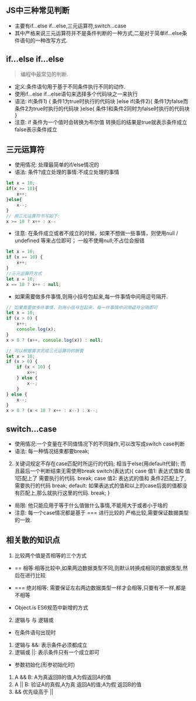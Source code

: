 ## JS中三种常见判断
- 主要有if...else  if...else,三元运算符,switch...case
- 其中严格来说三元运算符并不是条件判断的一种方式,二是对于简单if...else条件语句的一种改写方式.

## if...else if...else
> 编程中最常见的判断.
- 定义:条件语句用于基于不同条件执行不同的动作.
- 使用if...else if...else语句来选择多个代码块之一来执行
- 语法:
if(条件1) {
    条件1为true时执行的代码块
}else if(条件2){
    条件1为false而条件2为true时执行的代码块
}else{
    条件1和条件2同时为false时执行的代码块
}
- 注意: if 条件为一个值时会转换为布尔值
  转换后的结果是true就表示条件成立
  false表示条件成立

## 三元运算符
- 使用情况: 处理最简单的if/else情况的
- 语法: 条件?成立处理的事情:不成立处理的事情
```js
let x = 10;
if(x >= 10){
    x++;
}else{
    x--;
}
// 用三元运算符书写如下:
x >= 10 ? x++ : x--
```

- 注意:
在条件成立或者不成立的时候，如果不想做一些事情，则使用null / undefined 等来占位即可；
一般不使用null;不占位会报错
```js
let x = 10;
if (x == 10) {
    x++;
}
//三元运算符方式
let x = 10;
x == 10 ? x++ : null;
```
- 如果需要做多件事情,则用小括号包起来,每一件事情中间用逗号隔开.
```js
// 如果需要做多件事情，则用小括号包起来，每一件事情中间用逗号分隔即可
let x = 10;
if (x > 0) {
    x++;
    console.log(x);
}
x > 0 ? (x++, console.log(x)) : null;

// 可以根据需求完成三元运算符的嵌套
let x = 10;
if (x > 0) {
    if (x < 10) {
        x++;
    } else {
        x--;
    }
} else {
    x--;
}
x > 0 ? (x < 10 ? x++ : x--) : x--;

```

## switch...case
- 使用情况:一个变量在不同值情况下的不同操作,可以改写成switch case判断
- 语法:
每一种情况结束都要break;
2. 关键词规定不存在case匹配时所运行的代码;
相当于else(用default代替);
而且最后一个判断结束无需使用break
switch(表达式){
    case 值1:
       表达式值和 值1匹配上了 需要执行的代码.
       break;
    case 值2:
       表达式的值和 条件2匹配上了,需要执行的代码
       break;
    default:
       如果表达式的值和以上的case后面的值都没有匹配上,那么就执行这里的代码.
       break;
}
- 局限: 他只能应用于等于什么值做什么事情,不能用大于或者小于啥的
- 注意: 每一个case情况都是基于 === 进行比较的
        严格比较,需要保证数据类型的一致.

## 相关散的知识点
1. 比较两个值是否相等的三个方式

- == 相等:相等比较中,如果两边数据类型不同,则默认转换成相同的数据类型,然后在进行比较

- === 绝对相等: 需要保证左右两边数据类型一样才会相等,只要有不一样,都是不相等

- Object.is ES6规范中新增的方式

2. 逻辑与 与 逻辑或

- 在条件语句出现时
1. 逻辑与 &&: 表示条件必须都成立
2. 逻辑或 ||: 表示条件只有一个成立即可
- 参数初始化(形参初始化时)
1. A && B: A为真返回B的值,A为假返回A的值
2. A || B: 验证A的真假,A为真 返回A的值;A为假 返回B的值
3. && 优先级高于 ||
